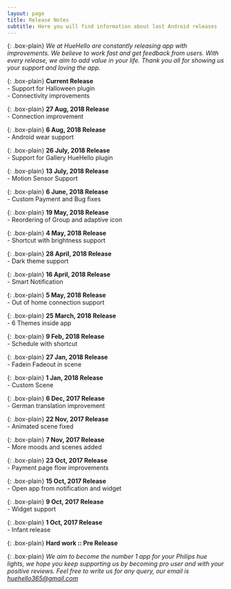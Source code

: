 ```yaml
---
layout: page
title: Release Notes
subtitle: Here you will find information about last Android releases
---
```


{: .box-plain}
*We at HueHello are constantly releasing app with improvements. We believe to work fast and get feedback from users. With every release, we aim to add value in your life. Thank you all for showing us your support and loving the app.*

{: .box-plain}
 **Current Release**<br/> - Support for Halloween plugin<br/> - Connectivity improvements


{: .box-plain}
 **27 Aug, 2018 Release**<br/> - Connection improvement

{: .box-plain}
 **6 Aug, 2018 Release**<br/> - Android wear support

 {: .box-plain}
 **26 July, 2018 Release**<br/> - Support for Gallery HueHello plugin

 {: .box-plain}
 **13 July, 2018 Release**<br/> - Motion Sensor Support

 {: .box-plain}
 **6 June, 2018 Release**<br/> - Custom Payment and Bug fixes

{: .box-plain}
 **19 May, 2018 Release**<br/> - Reordering of Group and adaptive icon 

 {: .box-plain}
 **4 May, 2018 Release**<br/> - Shortcut with brightness support

 {: .box-plain}
 **28 April, 2018 Release**<br/> - Dark theme support

 {: .box-plain}
 **16 April, 2018 Release**<br/> - Smart Notification

 {: .box-plain}
 **5 May, 2018 Release**<br/> - Out of home connection support

 {: .box-plain}
 **25 March, 2018 Release**<br/> - 6 Themes inside app

  {: .box-plain}
 **9 Feb, 2018 Release**<br/> - Schedule with shortcut

  {: .box-plain}
 **27 Jan, 2018 Release**<br/> - Fadein Fadeout in scene

  {: .box-plain}
 **1 Jan, 2018 Release**<br/> - Custom Scene

  {: .box-plain}
 **6 Dec, 2017 Release**<br/> - German translation improvement

  {: .box-plain}
 **22 Nov, 2017 Release**<br/> - Animated scene fixed

  {: .box-plain}
 **7 Nov, 2017 Release**<br/> - More moods and scenes added

 {: .box-plain}
 **23 Oct, 2017 Release**<br/> - Payment page flow improvements

 {: .box-plain}
 **15 Oct, 2017 Release**<br/> - Open app from notification and widget

 {: .box-plain}
 **9 Oct, 2017 Release**<br/> - Widget support

{: .box-plain}
**1 Oct, 2017 Release**<br/> - Infant release

{: .box-plain}
**Hard work :: Pre Release**


{: .box-plain}
*We aim to become the number 1 app for your Philips hue lights, we hope you keep supporting us by becoming pro user and with your positive reviews. Feel free to write us for any query, our email is huehello365@gmail.com*
